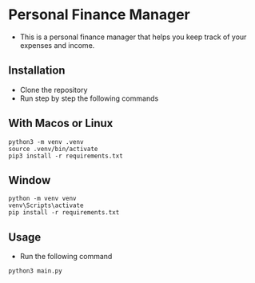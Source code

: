 # Personal Finance Manager
- This is a personal finance manager that helps you keep track of your expenses and income.

## Installation
- Clone the repository
- Run step by step the following commands
## With Macos or Linux
```
python3 -m venv .venv
source .venv/bin/activate
pip3 install -r requirements.txt
```

## Window 
```
python -m venv venv
venv\Scripts\activate
pip install -r requirements.txt
```

## Usage
- Run the following command
```
python3 main.py
```